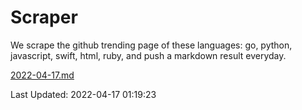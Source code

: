 # Scraper

We scrape the github trending page of these languages: go, python, javascript, swift, html, ruby, and push a markdown result everyday.

[2022-04-17.md](https://github.com/henson/Scraper/blob/master/2022-04-17.md)

Last Updated: 2022-04-17 01:19:23